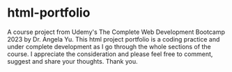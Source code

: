 # html-portfolio
A course project from Udemy's The Complete Web Development Bootcamp 2023 by Dr. Angela Yu. This html project portfolio is a coding practice and under complete development as I go through the whole sections of the course. I appreciate the consideration and please feel free to comment, suggest and share your thoughts. Thank you.
